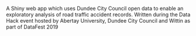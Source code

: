 A Shiny web app which uses Dundee City Council open data to enable an exploratory analysis of road traffic accident records. Written during the Data Hack event hosted by Abertay University, Dundee City Council and Wittin as part of DataFest 2019
